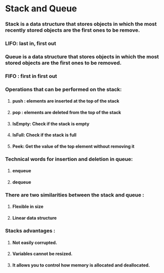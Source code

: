 # Stack and Queue

### Stack is a data structure that stores objects in which the most recently stored objects are the first ones to be remove.

### LIFO: last in, first out

### Queue is a data structure that stores objects in which the most stored objects are the first ones to be removed.

### FIFO : first in first out

### Operations that can be performed on the stack:

1. #### push : elements are inserted at the top of the stack
2. #### pop : elements are deleted from the top of the stack
3. #### IsEmpty: Check if the stack is empty
4. #### IsFull: Check if the stack is full
5. #### Peek: Get the value of the top element without removing it

### Technical words for insertion and deletion in queue:

1. #### enqueue
2. #### dequeue

### There are two similarities between the stack and queue :

1. #### Flexible in size
2. #### Linear data structure

### Stacks advantages :

1. #### Not easily corrupted.
2. #### Variables cannot be resized.
3. #### It allows you to control how memory is allocated and deallocated.
